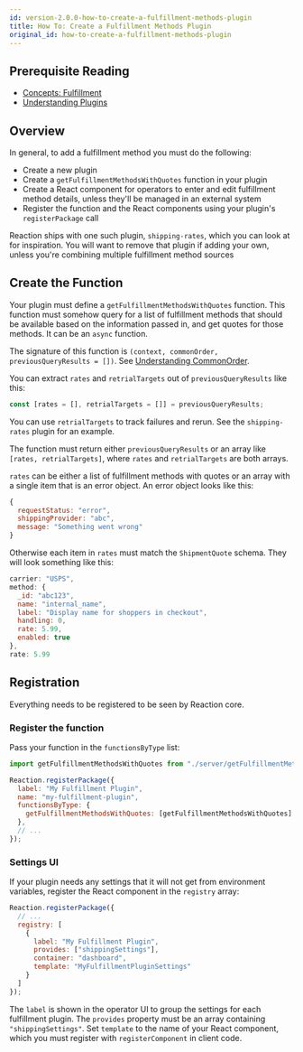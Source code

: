 ```yaml
---
id: version-2.0.0-how-to-create-a-fulfillment-methods-plugin
title: How To: Create a Fulfillment Methods Plugin
original_id: how-to-create-a-fulfillment-methods-plugin
---
```


## Prerequisite Reading
- [Concepts: Fulfillment](./concepts-fulfillment.md)
- [Understanding Plugins](./core-plugins-intro.md)

## Overview
In general, to add a fulfillment method you must do the following:
- Create a new plugin
- Create a `getFulfillmentMethodsWithQuotes` function in your plugin
- Create a React component for operators to enter and edit fulfillment method details, unless they'll be managed in an external system
- Register the function and the React components using your plugin's `registerPackage` call

Reaction ships with one such plugin, `shipping-rates`, which you can look at for inspiration. You will want to remove that plugin if adding your own, unless you're combining multiple fulfillment method sources

## Create the Function

Your plugin must define a `getFulfillmentMethodsWithQuotes` function. This function must somehow query for a list of fulfillment methods that should be available based on the information passed in, and get quotes for those methods. It can be an `async` function.

The signature of this function is `(context, commonOrder, previousQueryResults = [])`. See [Understanding CommonOrder](./devs-understanding-commonorder.md).

You can extract `rates` and `retrialTargets` out of `previousQueryResults` like this:

```js
const [rates = [], retrialTargets = []] = previousQueryResults;
```

You can use `retrialTargets` to track failures and rerun. See the `shipping-rates` plugin for an example.

The function must return either `previousQueryResults` or an array like `[rates, retrialTargets]`, where `rates` and `retrialTargets` are both arrays.

`rates` can be either a list of fulfillment methods with quotes or an array with a single item that is an error object. An error object looks like this:

```js
{
  requestStatus: "error",
  shippingProvider: "abc",
  message: "Something went wrong"
}
```

Otherwise each item in `rates` must match the `ShipmentQuote` schema. They will look something like this:

```js
carrier: "USPS",
method: {
  _id: "abc123",
  name: "internal_name",
  label: "Display name for shoppers in checkout",
  handling: 0,
  rate: 5.99,
  enabled: true
},
rate: 5.99
```

## Registration

Everything needs to be registered to be seen by Reaction core.

### Register the function

Pass your function in the `functionsByType` list:

```js
import getFulfillmentMethodsWithQuotes from "./server/getFulfillmentMethodsWithQuotes";

Reaction.registerPackage({
  label: "My Fulfillment Plugin",
  name: "my-fulfillment-plugin",
  functionsByType: {
    getFulfillmentMethodsWithQuotes: [getFulfillmentMethodsWithQuotes]
  },
  // ...
});
```

### Settings UI

If your plugin needs any settings that it will not get from environment variables, register the React component in the `registry` array:

```js
Reaction.registerPackage({
  // ...
  registry: [
    {
      label: "My Fulfillment Plugin",
      provides: ["shippingSettings"],
      container: "dashboard",
      template: "MyFulfillmentPluginSettings"
    }
  ]
});
```

The `label` is shown in the operator UI to group the settings for each fulfillment plugin. The `provides` property must be an array containing `"shippingSettings"`. Set `template` to the name of your React component, which you must register with `registerComponent` in client code.
